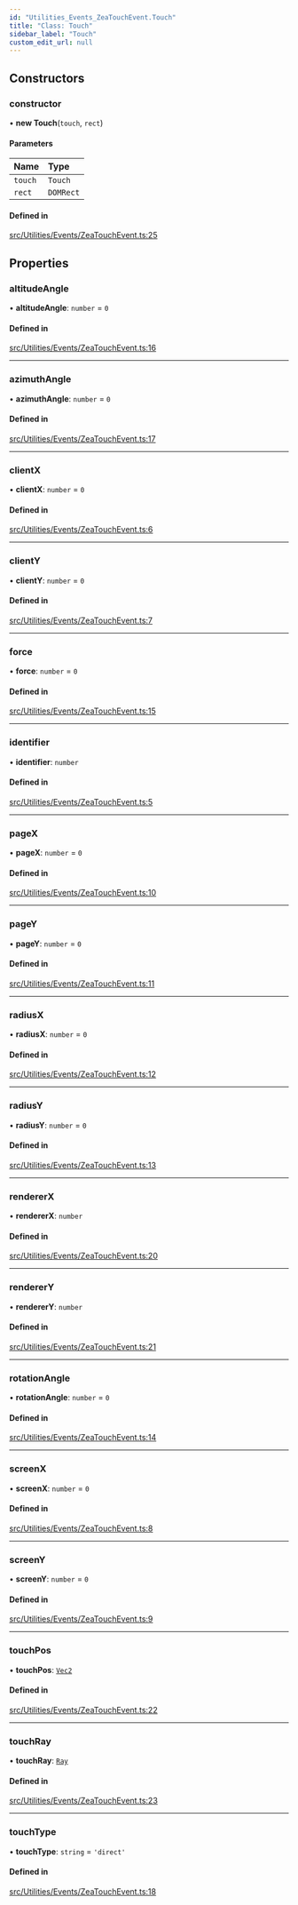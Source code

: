 ```yaml
---
id: "Utilities_Events_ZeaTouchEvent.Touch"
title: "Class: Touch"
sidebar_label: "Touch"
custom_edit_url: null
---
```




## Constructors

### constructor

• **new Touch**(`touch`, `rect`)

#### Parameters

| Name | Type |
| :------ | :------ |
| `touch` | `Touch` |
| `rect` | `DOMRect` |

#### Defined in

[src/Utilities/Events/ZeaTouchEvent.ts:25](https://github.com/ZeaInc/zea-engine/blob/d12d3e016/src/Utilities/Events/ZeaTouchEvent.ts#L25)

## Properties

### altitudeAngle

• **altitudeAngle**: `number` = `0`

#### Defined in

[src/Utilities/Events/ZeaTouchEvent.ts:16](https://github.com/ZeaInc/zea-engine/blob/d12d3e016/src/Utilities/Events/ZeaTouchEvent.ts#L16)

___

### azimuthAngle

• **azimuthAngle**: `number` = `0`

#### Defined in

[src/Utilities/Events/ZeaTouchEvent.ts:17](https://github.com/ZeaInc/zea-engine/blob/d12d3e016/src/Utilities/Events/ZeaTouchEvent.ts#L17)

___

### clientX

• **clientX**: `number` = `0`

#### Defined in

[src/Utilities/Events/ZeaTouchEvent.ts:6](https://github.com/ZeaInc/zea-engine/blob/d12d3e016/src/Utilities/Events/ZeaTouchEvent.ts#L6)

___

### clientY

• **clientY**: `number` = `0`

#### Defined in

[src/Utilities/Events/ZeaTouchEvent.ts:7](https://github.com/ZeaInc/zea-engine/blob/d12d3e016/src/Utilities/Events/ZeaTouchEvent.ts#L7)

___

### force

• **force**: `number` = `0`

#### Defined in

[src/Utilities/Events/ZeaTouchEvent.ts:15](https://github.com/ZeaInc/zea-engine/blob/d12d3e016/src/Utilities/Events/ZeaTouchEvent.ts#L15)

___

### identifier

• **identifier**: `number`

#### Defined in

[src/Utilities/Events/ZeaTouchEvent.ts:5](https://github.com/ZeaInc/zea-engine/blob/d12d3e016/src/Utilities/Events/ZeaTouchEvent.ts#L5)

___

### pageX

• **pageX**: `number` = `0`

#### Defined in

[src/Utilities/Events/ZeaTouchEvent.ts:10](https://github.com/ZeaInc/zea-engine/blob/d12d3e016/src/Utilities/Events/ZeaTouchEvent.ts#L10)

___

### pageY

• **pageY**: `number` = `0`

#### Defined in

[src/Utilities/Events/ZeaTouchEvent.ts:11](https://github.com/ZeaInc/zea-engine/blob/d12d3e016/src/Utilities/Events/ZeaTouchEvent.ts#L11)

___

### radiusX

• **radiusX**: `number` = `0`

#### Defined in

[src/Utilities/Events/ZeaTouchEvent.ts:12](https://github.com/ZeaInc/zea-engine/blob/d12d3e016/src/Utilities/Events/ZeaTouchEvent.ts#L12)

___

### radiusY

• **radiusY**: `number` = `0`

#### Defined in

[src/Utilities/Events/ZeaTouchEvent.ts:13](https://github.com/ZeaInc/zea-engine/blob/d12d3e016/src/Utilities/Events/ZeaTouchEvent.ts#L13)

___

### rendererX

• **rendererX**: `number`

#### Defined in

[src/Utilities/Events/ZeaTouchEvent.ts:20](https://github.com/ZeaInc/zea-engine/blob/d12d3e016/src/Utilities/Events/ZeaTouchEvent.ts#L20)

___

### rendererY

• **rendererY**: `number`

#### Defined in

[src/Utilities/Events/ZeaTouchEvent.ts:21](https://github.com/ZeaInc/zea-engine/blob/d12d3e016/src/Utilities/Events/ZeaTouchEvent.ts#L21)

___

### rotationAngle

• **rotationAngle**: `number` = `0`

#### Defined in

[src/Utilities/Events/ZeaTouchEvent.ts:14](https://github.com/ZeaInc/zea-engine/blob/d12d3e016/src/Utilities/Events/ZeaTouchEvent.ts#L14)

___

### screenX

• **screenX**: `number` = `0`

#### Defined in

[src/Utilities/Events/ZeaTouchEvent.ts:8](https://github.com/ZeaInc/zea-engine/blob/d12d3e016/src/Utilities/Events/ZeaTouchEvent.ts#L8)

___

### screenY

• **screenY**: `number` = `0`

#### Defined in

[src/Utilities/Events/ZeaTouchEvent.ts:9](https://github.com/ZeaInc/zea-engine/blob/d12d3e016/src/Utilities/Events/ZeaTouchEvent.ts#L9)

___

### touchPos

• **touchPos**: [`Vec2`](../../Math/Math_Vec2.Vec2)

#### Defined in

[src/Utilities/Events/ZeaTouchEvent.ts:22](https://github.com/ZeaInc/zea-engine/blob/d12d3e016/src/Utilities/Events/ZeaTouchEvent.ts#L22)

___

### touchRay

• **touchRay**: [`Ray`](../../Math/Math_Ray.Ray)

#### Defined in

[src/Utilities/Events/ZeaTouchEvent.ts:23](https://github.com/ZeaInc/zea-engine/blob/d12d3e016/src/Utilities/Events/ZeaTouchEvent.ts#L23)

___

### touchType

• **touchType**: `string` = `'direct'`

#### Defined in

[src/Utilities/Events/ZeaTouchEvent.ts:18](https://github.com/ZeaInc/zea-engine/blob/d12d3e016/src/Utilities/Events/ZeaTouchEvent.ts#L18)

